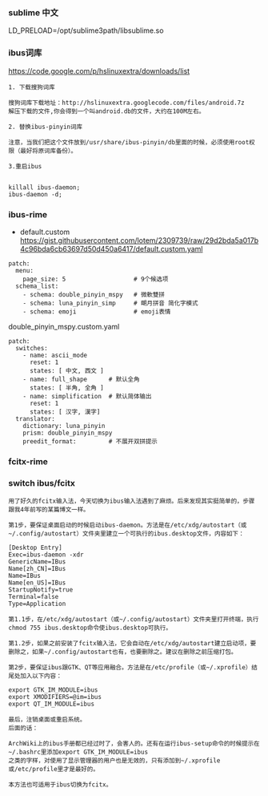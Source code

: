 ### sublime 中文
LD_PRELOAD=/opt/sublime3path/libsublime.so


### ibus词库

https://code.google.com/p/hslinuxextra/downloads/list
```
1. 下载搜狗词库
 
搜狗词库下载地址：http://hslinuxextra.googlecode.com/files/android.7z
解压下载的文件,你会得到一个叫android.db的文件，大约在100M左右。
 
2. 替换ibus-pinyin词库
 
注意，当我们把这个文件放到/usr/share/ibus-pinyin/db里面的时候，必须使用root权限（最好将原词库备份）。
 
3.重启ibus
 

killall ibus-daemon;
ibus-daemon -d;
```

### ibus-rime 


- default.custom
https://gist.githubusercontent.com/lotem/2309739/raw/29d2bda5a017b4c96bda6cb63697d50d450a6417/default.custom.yaml
```
patch:
  menu:
    page_size: 5                   # 9个候选项
  schema_list:
    - schema: double_pinyin_mspy   # 微軟雙拼
    - schema: luna_pinyin_simp     # 朙月拼音 简化字模式
    - schema: emoji                # emoji表情
```
double_pinyin_mspy.custom.yaml
```
patch:
  switches:
    - name: ascii_mode
      reset: 1
      states: [ 中文, 西文 ]
    - name: full_shape      # 默认全角
      states: [ 半角, 全角 ]
    - name: simplification  # 默认简体输出
      reset: 1
      states: [ 汉字, 漢字]
  translator:
    dictionary: luna_pinyin
    prism: double_pinyin_mspy
    preedit_format:         # 不展开双拼提示

```


### fcitx-rime


### switch ibus/fcitx

```
用了好久的fcitx输入法，今天切换为ibus输入法遇到了麻烦。后来发现其实挺简单的，步骤跟我4年前写的某篇博文一样。

第1步，要保证桌面启动的时候启动ibus-daemon。方法是在/etc/xdg/autostart（或~/.config/autostart）文件夹里建立一个可执行的ibus.desktop文件，内容如下：

[Desktop Entry]
Exec=ibus-daemon -xdr
GenericName=IBus
Name[zh_CN]=IBus
Name=IBus
Name[en_US]=IBus
StartupNotify=true
Terminal=false
Type=Application

第1.1步，在/etc/xdg/autostart（或~/.config/autostart）文件夹里打开终端，执行chmod 755 ibus.desktop命令使ibus.desktop可执行。

第1.2步，如果之前安装了fcitx输入法，它会自动在/etc/xdg/autostart建立启动项，要删除之，如果~/.config/autostart也有，也要删除之。建议在删除之前压缩打包。

第2步，要保证ibus跟GTK、QT等应用融合。方法是在/etc/profile（或~/.xprofile）结尾处加入以下内容：

export GTK_IM_MODULE=ibus
export XMODIFIERS=@im=ibus
export QT_IM_MODULE=ibus

最后，注销桌面或重启系统。
后面的话：

ArchWiki上的ibus手册都已经过时了，会害人的。还有在运行ibus-setup命令的时候提示在~/.bashrc里添加export GTK_IM_MODULE=ibus
之类的字样，对使用了显示管理器的用户也是无效的，只有添加到~/.xprofile或/etc/profile里才是最好的。

本方法也可适用于ibus切换为fcitx。
```
